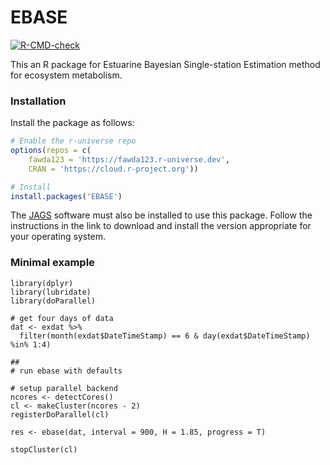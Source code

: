 
# EBASE

<!-- badges: start -->
[![R-CMD-check](https://github.com/fawda123/EBASE/workflows/R-CMD-check/badge.svg)](https://github.com/fawda123/EBASE/actions)
<!-- badges: end -->

This an R package for Estuarine Bayesian Single-station Estimation method for ecosystem metabolism.  

### Installation

Install the package as follows:

``` r
# Enable the r-universe repo
options(repos = c(
    fawda123 = 'https://fawda123.r-universe.dev',
    CRAN = 'https://cloud.r-project.org'))

# Install
install.packages('EBASE')
```

The [JAGS](https://mcmc-jags.sourceforge.io/) software must also be installed to use this package.  Follow the instructions in the link to download and install the version appropriate for your operating system.   

### Minimal example

```
library(dplyr)
library(lubridate)
library(doParallel)

# get four days of data
dat <- exdat %>%
  filter(month(exdat$DateTimeStamp) == 6 & day(exdat$DateTimeStamp) %in% 1:4)

##
# run ebase with defaults

# setup parallel backend
ncores <- detectCores()
cl <- makeCluster(ncores - 2)
registerDoParallel(cl)

res <- ebase(dat, interval = 900, H = 1.85, progress = T)

stopCluster(cl)
```